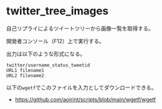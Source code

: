 # twitter_tree_images

自己リプライによるツイートツリーから画像一覧を取得する。

開発者コンソール（F12）上で実行する。

出力は以下のような形式になる。

```
twitter/username_status_tweetid
URL1 filename1
URL2 filename2
```

以下の`wgetf`でこのファイルを入力としてダウンロードできる。

- https://github.com/aoirint/scripts/blob/main/wgetf/wgetf
